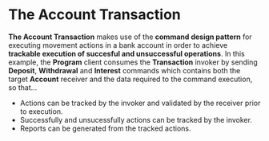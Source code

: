 # The Account Transaction

**The Account Transaction** makes use of the **command design pattern** for executing movement actions in a bank account
in order to achieve **trackable execution of succesful and unsuccessful operations**. In this example, the **Program**
client consumes the **Transaction** invoker by sending **Deposit**, **Withdrawal** and **Interest** commands which
contains both the target **Account** receiver and the data required to the command execution, so that...

- Actions can be tracked by the invoker and validated by the receiver prior to execution.
- Successfully and unsucessfully actions can be tracked by the invoker.
- Reports can be generated from the tracked actions.